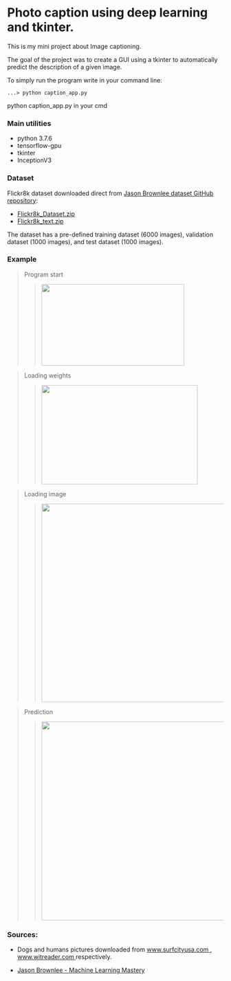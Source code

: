 # Photo caption using deep learning and tkinter.

This is my mini project about Image captioning.

The goal of the project was to create a GUI using a tkinter to automatically predict the description of a given image.

To simply run the program write in your command line:

```console
...> python caption_app.py
```

python caption_app.py in your cmd 

### Main utilities
- python 3.7.6 
- tensorflow-gpu
- tkinter
- InceptionV3

### Dataset
Flickr8k dataset downloaded direct from [Jason Brownlee dataset GitHub repository](https://github.com/jbrownlee/Datasets):
- [Flickr8k_Dataset.zip](https://github.com/jbrownlee/Datasets/releases/download/Flickr8k/Flickr8k_Dataset.zip)
- [Flickr8k_text.zip](https://github.com/jbrownlee/Datasets/releases/download/Flickr8k/Flickr8k_text.zip)

The dataset has a pre-defined training dataset (6000 images), validation dataset (1000 images), and test dataset (1000 images).

### Example 

> Program start
>><img src="https://github.com/pawelgodkowicz/image_caption/blob/master/img_readme/01.png?raw=true" width="332" height="190">

> Loading weights
>><img src="https://github.com/pawelgodkowicz/image_caption/blob/master/img_readme/02.png?raw=true" width="363" height="231">

> Loading image
>><img src="https://github.com/pawelgodkowicz/image_caption/blob/master/img_readme/03.png?raw=true" width="495" height="462">

> Prediction 
>><img src="https://github.com/pawelgodkowicz/image_caption/blob/master/img_readme/04.png?raw=true" width="783" height="463">


### Sources:

- Dogs and humans pictures downloaded from [www.surfcityusa.com ](https://www.surfcityusa.com/things-to-do/beaches/dog-beach/), [www.witreader.com ](https://witreader.com/articles/841395073709/) respectively.

- [Jason Brownlee - Machine Learning Mastery](https://machinelearningmastery.com/develop-a-deep-learning-caption-generation-model-in-python/)
